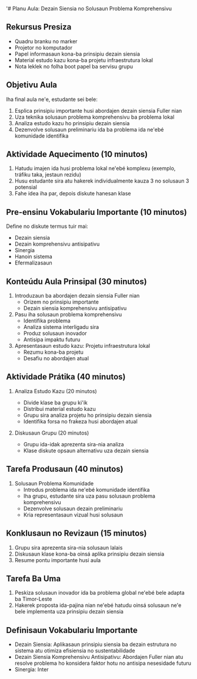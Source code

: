 '# Planu Aula: Dezain Siensia no Solusaun Problema Komprehensivu

## Rekursus Presiza
- Quadru branku no marker
- Projetor no komputador
- Papel informasaun kona-ba prinsipiu dezain siensia
- Material estudo kazu kona-ba projetu infraestrutura lokal
- Nota leklek no folha boot papel ba servisu grupu

## Objetivu Aula
Iha final aula ne'e, estudante sei bele:
1. Esplica prinsipiu importante husi abordajen dezain siensia Fuller nian
2. Uza teknika solusaun problema komprehensivu ba problema lokal
3. Analiza estudo kazu ho prinsipiu dezain siensia
4. Dezenvolve solusaun preliminariu ida ba problema ida ne'ebé komunidade identifika

## Aktividade Aquecimento (10 minutos)
1. Hatudu imajen ida husi problema lokal ne'ebé komplexu (exemplo, tráfiku taka, jestaun rezidu)
2. Husu estudante sira atu hakerek individualmente kauza 3 no solusaun 3 potensial
3. Fahe idea iha par, depois diskute hanesan klase

## Pre-ensinu Vokabulariu Importante (10 minutos)
Define no diskute termus tuir mai:
- Dezain siensia
- Dezain komprehensivu antisipativu
- Sinergia
- Hanoin sistema
- Efermalizasaun

## Konteúdu Aula Prinsipal (30 minutos)
1. Introduzaun ba abordajen dezain siensia Fuller nian
   - Orizem no prinsipiu importante
   - Dezain siensia komprehensivu antisipativu
2. Pasu iha solusaun problema komprehensivu
   - Identifika problema
   - Analiza sistema interligadu sira
   - Produz solusaun inovador
   - Antisipa impaktu futuru
3. Apresentasaun estudo kazu: Projetu infraestrutura lokal
   - Rezumu kona-ba projetu
   - Desafiu no abordajen atual

## Aktividade Prátika (40 minutos)
1. Analiza Estudo Kazu (20 minutos)
   - Divide klase ba grupu ki'ik
   - Distribui material estudo kazu
   - Grupu sira analiza projetu ho prinsipiu dezain siensia
   - Identifika forsa no frakeza husi abordajen atual

2. Diskusaun Grupu (20 minutos)
   - Grupu ida-idak aprezenta sira-nia analiza
   - Klase diskute opsaun alternativu uza dezain siensia

## Tarefa Produsaun (40 minutos)
1. Solusaun Problema Komunidade
   - Introdus problema ida ne'ebé komunidade identifika
   - Iha grupu, estudante sira uza pasu solusaun problema komprehensivu
   - Dezenvolve solusaun dezain preliminariu
   - Kria representasaun vizual husi solusaun

## Konklusaun no Revizaun (15 minutos)
1. Grupu sira aprezenta sira-nia solusaun lalais
2. Diskusaun klase kona-ba oinsá aplika prinsipiu dezain siensia
3. Resume pontu importante husi aula

## Tarefa Ba Uma
1. Peskiza solusaun inovador ida ba problema global ne'ebé bele adapta ba Timor-Leste
2. Hakerek proposta ida-pajina nian ne'ebé hatudu oinsá solusaun ne'e bele implementa uza prinsipiu dezain siensia

## Definisaun Vokabulariu Importante
- Dezain Siensia: Aplikasaun prinsipiu siensia ba dezain estrutura no sistema atu otimiza efisiensia no sustentabilidade
- Dezain Siensia Komprehensivu Antisipativu: Abordajen Fuller nian atu resolve problema ho konsidera faktor hotu no antisipa nesesidade futuru
- Sinergia: Inter